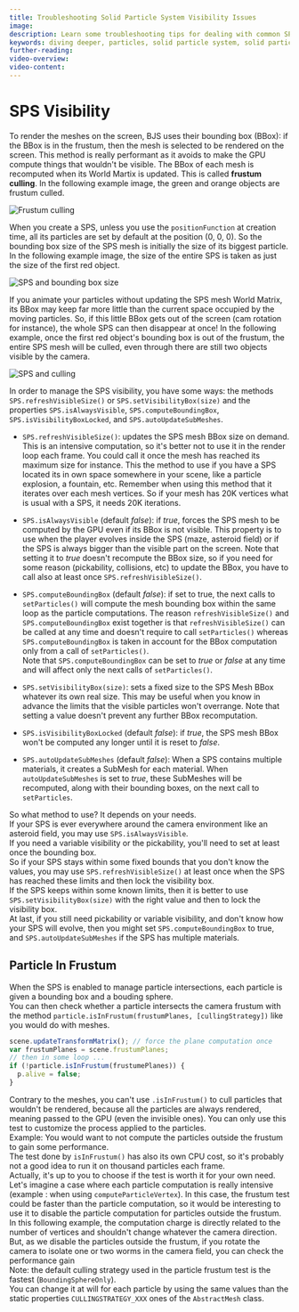 ```yaml
---
title: Troubleshooting Solid Particle System Visibility Issues
image: 
description: Learn some troubleshooting tips for dealing with common SPS visibility issues in Babylon.js.
keywords: diving deeper, particles, solid particle system, solid particles, visibility
further-reading:
video-overview:
video-content:
---
```


# SPS Visibility

To render the meshes on the screen, BJS uses their bounding box (BBox): if the BBox is in the frustum, then the mesh is selected to be rendered on the screen. This method is really performant as it avoids to make the GPU compute things that wouldn't be visible. The BBox of each mesh is recomputed when its World Martix is updated. This is called **frustum culling**. In the following example image, the green and orange objects are frustum culled.

![Frustum culling](/img/how_to/Particles/frustum-culling.png)

When you create a SPS, unless you use the `positionFunction` at creation time, all its particles are set by default at the position (0, 0, 0). So the bounding box size of the SPS mesh is initially the size of its biggest particle. In the following example image, the size of the entire SPS is taken as just the size of the first red object.

![SPS and bounding box size](/img/how_to/Particles/frustum-culling-2.png)

If you animate your particles without updating the SPS mesh World Matrix, its BBox may keep far more little than the current space occupied by the moving particles. So, if this little BBox gets out of the screen (cam rotation for instance), the whole SPS can then disappear at once! In the following example, once the first red object's bounding box is out of the frustum, the entire SPS mesh will be culled, even through there are still two objects visible by the camera.

![SPS and culling](/img/how_to/Particles/frustum-culling-3.png)

In order to manage the SPS visibility, you have some ways: the methods `SPS.refreshVisibleSize()` or `SPS.setVisibilityBox(size)` and the properties `SPS.isAlwaysVisible`, `SPS.computeBoundingBox`, `SPS.isVisibilityBoxLocked`, and `SPS.autoUpdateSubMeshes`.

- `SPS.refreshVisibleSize()`: updates the SPS mesh BBox size on demand. This is an intensive computation, so it's better not to use it in the render loop each frame. You could call it once the mesh has reached its maximum size for instance. This the method to use if you have a SPS located its in own space somewhere in your scene, like a particle explosion, a fountain, etc. Remember when using this method that it iterates over each mesh vertices. So if your mesh has 20K vertices what is usual with a SPS, it needs 20K iterations.

- `SPS.isAlwaysVisible` (default _false_): if _true_, forces the SPS mesh to be computed by the GPU even if its BBox is not visible. This property is to use when the player evolves inside the SPS (maze, asteroid field) or if the SPS is always bigger than the visible part on the screen. Note that setting it to _true_ doesn't recompute the BBox size, so if you need for some reason (pickability, collisions, etc) to update the BBox, you have to call also at least once `SPS.refreshVisibleSize()`.

- `SPS.computeBoundingBox` (default _false_): if set to true, the next calls to `setParticles()` will compute the mesh bounding box within the same loop as the particle computations.
  The reason `refreshVisibleSize()` and `SPS.computeBoundingBox` exist together is that `refreshVisibleSize()` can be called at any time and doesn't require to call `setParticles()` whereas `SPS.computeBoundingBox` is taken in account for the BBox computation only from a call of `setParticles()`.  
  Note that `SPS.computeBoundingBox` can be set to _true_ or _false_ at any time and will affect only the next calls of `setParticles()`.

- `SPS.setVisibilityBox(size)`: sets a fixed size to the SPS Mesh BBox whatever its own real size. This may be useful when you know in advance the limits that the visible particles won't overrange. Note that setting a value doesn't prevent any further BBox recomputation.

- `SPS.isVisibilityBoxLocked` (default _false_): if _true_, the SPS mesh BBox won't be computed any longer until it is reset to _false_.

- `SPS.autoUpdateSubMeshes` (default _false_): When a SPS contains multiple materials, it creates a SubMesh for each material. When `autoUpdateSubMeshes` is set to _true_, these SubMeshes will be recomputed, along with their bounding boxes, on the next call to `setParticles`.

So what method to use? It depends on your needs.  
If your SPS is ever everywhere around the camera environment like an asteroid field, you may use `SPS.isAlwaysVisible`.  
If you need a variable visibility or the pickability, you'll need to set at least once the bounding box.  
So if your SPS stays within some fixed bounds that you don't know the values, you may use `SPS.refreshVisibleSize()` at least once when the SPS has reached these limits and then lock the visibility box.  
If the SPS keeps within some known limits, then it is better to use `SPS.setVisibilityBox(size)` with the right value and then to lock the visibility box.  
At last, if you still need pickability or variable visibility, and don't know how your SPS will evolve, then you might set `SPS.computeBoundingBox` to true, and `SPS.autoUpdateSubMeshes` if the SPS has multiple materials.

## Particle In Frustum

When the SPS is enabled to manage particle intersections, each particle is given a bounding box and a bouding sphere.  
You can then check whether a particle intersects the camera frustum with the method `particle.isInFrustum(frustumPlanes, [cullingStrategy])` like you would do with meshes.

```javascript
scene.updateTransformMatrix(); // force the plane computation once
var frustumPlanes = scene.frustumPlanes;
// then in some loop ...
if (!particle.isInFrustum(frustumePlanes)) {
  p.alive = false;
}
```

Contrary to the meshes, you can't use `.isInFrustum()` to cull particles that wouldn't be rendered, because all the particles are always rendered, meaning passed to the GPU (even the invisible ones). You can only use this test to customize the process applied to the particles.  
Example: You would want to not compute the particles outside the frustum to gain some performance.  
The test done by `isInFrustum()` has also its own CPU cost, so it's probably not a good idea to run it on thousand particles each frame.  
Actually, it's up to you to choose if the test is worth it for your own need.  
Let's imagine a case where each particle computation is really intensive (example : when using `computeParticleVertex`). In this case, the frustum test could be faster than the particle computation, so it would be interesting to use it to disable the particle computation for particles outside the frustum.  
In this following example, the computation charge is directly related to the number of vertices and shouldn't change whatever the camera direction. But, as we disable the particles outside the frustum, if you rotate the camera to isolate one or two worms in the camera field, you can check the performance gain  
<Playground id="#BKX11Q#2" title="Dealing With Solid Particle Visbility Issues" description="Simple example of how to manage common visibility issues in Solid Particle Systems."/>
Note: the default culling strategy used in the particle frustum test is the fastest (`BoundingSphereOnly`).  
You can change it at will for each particle by using the same values than the static properties `CULLINGSTRATEGY_XXX` ones of the `AbstractMesh` class.
